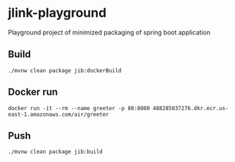 # jlink-playground
Playground project of minimized packaging of spring boot application

## Build

`./mvnw clean package jib:dockerBuild`

## Docker run

`docker run -it --rm --name greeter -p 80:8080 488285037276.dkr.ecr.us-east-1.amazonaws.com/air/greeter`

## Push

`./mvnw clean package jib:build`